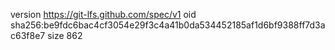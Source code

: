 version https://git-lfs.github.com/spec/v1
oid sha256:be9fdc6bac4cf3054e29f3c4a41b0da534452185af1d6bf9388ff7d3ac63f8e7
size 862
